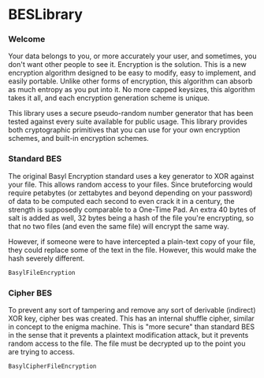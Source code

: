 # BESLibrary

### Welcome
Your data belongs to you, or more accurately your user, and sometimes, you don't want other people to see it. Encryption is the solution. This is a new encryption algorithm designed to be easy to modify, easy to implement, and easily portable. Unlike other forms of encryption, this algorithm can absorb as much entropy as you put into it. No more capped keysizes, this algorithm takes it all, and each encryption generation scheme is unique.

This library uses a secure pseudo-random number generator that has been tested against every suite available for public usage. This library provides both cryptographic primitives that you can use for your own encryption schemes, and built-in encryption schemes.


### Standard BES
The original Basyl Encryption standard uses a key generator to XOR against your file. This allows random access to your files. Since bruteforcing would require petabytes (or zettabytes and beyond depending on your password) of data to be computed each second to even crack it in a century, the strength is supposedly comparable to a One-Time Pad. An extra 40 bytes of salt is added as well, 32 bytes being a hash of the file you're encrypting, so that no two files (and even the same file) will encrypt the same way.

However, if someone were to have intercepted a plain-text copy of your file, they could replace some of the text in the file. However, this would make the hash severely different.  


```C#
BasylFileEncryption
```

### Cipher BES
To prevent any sort of tampering and remove any sort of derivable (indirect) XOR key, cipher bes was created. This has an internal shuffle cipher, similar in concept to the enigma machine. This is "more secure" than standard BES in the sense that it prevents a plaintext modification attack, but it prevents random access to the file. The file must be decrypted up to the point you are trying to access.

```C#
BasylCipherFileEncryption
```
